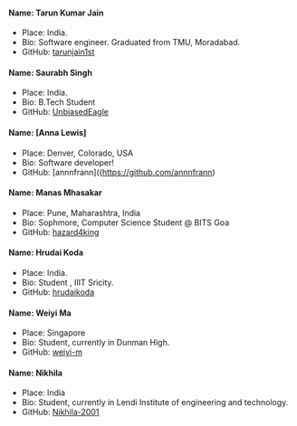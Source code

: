 #### Name: Tarun Kumar Jain
- Place: India.
- Bio: Software engineer. Graduated from TMU, Moradabad.
- GitHub: [tarunjain1st](https://github.com/tarunjain1st)

#### Name: Saurabh Singh
- Place: India.
- Bio: B.Tech Student
- GitHub: [UnbiasedEagle](https://github.com/UnbiasedEagle)

#### Name: [Anna Lewis]
- Place: Denver, Colorado, USA
- Bio: Software developer!
- GitHub: [annnfrann]((https://github.com/annnfrann)

#### Name: Manas Mhasakar
- Place: Pune, Maharashtra, India
- Bio: Sophmore, Computer Science Student @ BITS Goa
- GitHub: [hazard4king](https://github.com/hazard4king)

#### Name: Hrudai Koda
- Place: India.
- Bio: Student , IIIT Sricity.
- GitHub: [hrudaikoda](https://github.com/hrudaikoda)

#### Name: Weiyi Ma
- Place: Singapore
- Bio: Student, currently in Dunman High.
- GitHub: [weiyi-m](https://github.com/weiyi-m)

#### Name: Nikhila
- Place: India
- Bio: Student, currently in Lendi Institute of engineering and technology.
- GitHub: [Nikhila-2001](https://github.com/NIKHILA-2001)
